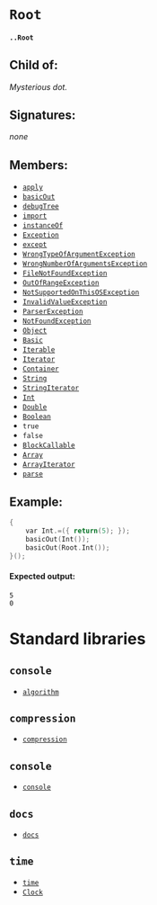 # `Root`

#### `..Root`

## Child of:

_Mysterious dot._

## Signatures:

_none_

## Members:

- [`apply`](docs..Root.apply.md)
- [`basicOut`](docs..Root.basicOut.md)
- [`debugTree`](docs..Root.debugTree.md)
- [`import`](docs..Root.import.md)
- [`instanceOf`](docs..Root.instanceOf.md)
- [`Exception`](docs..Root.Exception.md)
- [`except`](docs..Root.except.md)
- [`WrongTypeOfArgumentException`](docs..Root.WrongTypeOfArgumentException.md)
- [`WrongNumberOfArgumentsException`](docs..Root.WrongNumberOfArgumentsException.md)
- [`FileNotFoundException`](docs..Root.FileNotFoundException.md)
- [`OutOfRangeException`](docs..Root.OutOfRangeException.md)
- [`NotSupportedOnThisOSException`](docs..Root.NotSupportedOnThisOSException.md)
- [`InvalidValueException`](docs..Root.InvalidValueException.md)
- [`ParserException`](docs..Root.ParserException.md)
- [`NotFoundException`](docs..Root.NotFoundException.md)
- [`Object`](docs..Root.Object.md)
- [`Basic`](docs..Root.Basic.md)
- [`Iterable`](docs..Root.Iterable.md)
- [`Iterator`](docs..Root.Iterator.md)
- [`Container`](docs..Root.Container.md)
- [`String`](docs..Root.String.md)
- [`StringIterator`](docs..Root.StringIterator.md)
- [`Int`](docs..Root.Int.md)
- [`Double`](docs..Root.Double.md)
- [`Boolean`](docs..Root.Boolean.md)
- `true`
- `false`
- [`BlockCallable`](docs..Root.BlockCallable.md)
- [`Array`](docs..Root.Array.md)
- [`ArrayIterator`](docs..Root.ArrayIterator.md)
- [`parse`](docs..Root.parse.md)

## Example:

```c
{
    var Int.=({ return(5); });
    basicOut(Int());
    basicOut(Root.Int());
}();
```

#### Expected output:

```
5
0
```

# Standard libraries

## `console`

- [`algorithm`](docs..Root.algorithm.md)

## `compression`

- [`compression`](docs..Root.compression.md)

## `console`

- [`console`](docs..Root.console.md)

## `docs`

- [`docs`](docs..Root.docs.md)

## `time`

- [`time`](docs..Root.time.md)
- [`Clock`](docs..Root.Clock.md)
